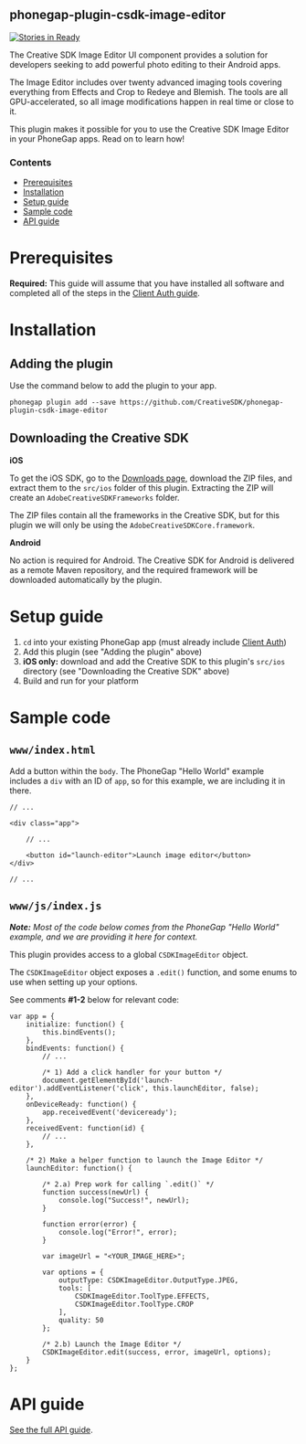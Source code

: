 <!--
#
# Licensed to the Apache Software Foundation (ASF) under one
# or more contributor license agreements.  See the NOTICE file
# distributed with this work for additional information
# regarding copyright ownership.  The ASF licenses this file
# to you under the Apache License, Version 2.0 (the
# "License"); you may not use this file except in compliance
# with the License.  You may obtain a copy of the License at
#
# http://www.apache.org/licenses/LICENSE-2.0
#
# Unless required by applicable law or agreed to in writing,
# software distributed under the License is distributed on an
# "AS IS" BASIS, WITHOUT WARRANTIES OR CONDITIONS OF ANY
#  KIND, either express or implied.  See the License for the
# specific language governing permissions and limitations
# under the License.
#
-->

phonegap-plugin-csdk-image-editor
------------------------

[![Stories in Ready](https://badge.waffle.io/CreativeSDK/phonegap-plugin-csdk-image-editor.png?label=ready&title=Ready)](http://waffle.io/CreativeSDK/phonegap-plugin-csdk-image-editor)

The Creative SDK Image Editor UI component provides a solution for developers seeking to add powerful photo editing to their Android apps.

The Image Editor includes over twenty advanced imaging tools covering everything from Effects and Crop to Redeye and Blemish. The tools are all GPU-accelerated, so all image modifications happen in real time or close to it.

This plugin makes it possible for you to use the Creative SDK Image Editor in your PhoneGap apps. Read on to learn how!

### Contents

- [Prerequisites](#prerequisites)
- [Installation](#installation)
- [Setup guide](#setup-guide)
- [Sample code](#sample-code)
- [API guide](#api-guide)

# Prerequisites

**Required:** This guide will assume that you have installed all software and completed all of the steps in the [Client Auth guide](https://github.com/CreativeSDK/phonegap-plugin-csdk-client-auth).


# Installation

## Adding the plugin

Use the command below to add the plugin to your app.

```
phonegap plugin add --save https://github.com/CreativeSDK/phonegap-plugin-csdk-image-editor
```

## Downloading the Creative SDK

**iOS** 

To get the iOS SDK, go to the [Downloads page](https://creativesdk.adobe.com/downloads.html), download the ZIP files, and extract them to the `src/ios` folder of this plugin. Extracting the ZIP will create an `AdobeCreativeSDKFrameworks` folder. 

The ZIP files contain all the frameworks in the Creative SDK, but for this plugin we will only be using the `AdobeCreativeSDKCore.framework`.


**Android** 

No action is required for Android. The Creative SDK for Android is delivered as a remote Maven repository, and the required framework will be downloaded automatically by the plugin.


# Setup guide

1. `cd` into your existing PhoneGap app (must already include [Client Auth](https://github.com/CreativeSDK/phonegap-plugin-csdk-client-auth))
1. Add this plugin (see "Adding the plugin" above)
1. **iOS only:** download and add the Creative SDK to this plugin's `src/ios` directory (see "Downloading the Creative SDK" above)
1. Build and run for your platform


# Sample code

## `www/index.html`

Add a button within the `body`. The PhoneGap "Hello World" example includes a `div` with an ID of `app`, so for this example, we are including it in there.

```
// ...

<div class="app">
    
	// ...

    <button id="launch-editor">Launch image editor</button>
</div>

// ...

```

## `www/js/index.js`

_**Note:** Most of the code below comes from the PhoneGap "Hello World" example, and we are providing it here for context._

This plugin provides access to a global `CSDKImageEditor` object. 

The `CSDKImageEditor` object exposes a `.edit()` function, and some enums to use when setting up your options.

See comments **#1-2** below for relevant code:

```
var app = {
    initialize: function() {
        this.bindEvents();
    },
    bindEvents: function() {
        // ...

        /* 1) Add a click handler for your button */
        document.getElementById('launch-editor').addEventListener('click', this.launchEditor, false);
    },
    onDeviceReady: function() {
        app.receivedEvent('deviceready');
    },
    receivedEvent: function(id) {
        // ...
    },

    /* 2) Make a helper function to launch the Image Editor */
    launchEditor: function() {
        
    	/* 2.a) Prep work for calling `.edit()` */
        function success(newUrl) {
            console.log("Success!", newUrl);
        }

        function error(error) {
            console.log("Error!", error);
        }

        var imageUrl = "<YOUR_IMAGE_HERE>";

        var options = {
            outputType: CSDKImageEditor.OutputType.JPEG,
            tools: [
                CSDKImageEditor.ToolType.EFFECTS,
                CSDKImageEditor.ToolType.CROP
            ],
            quality: 50
        };

        /* 2.b) Launch the Image Editor */
        CSDKImageEditor.edit(success, error, imageUrl, options);
    }
};
```


# API guide

[See the full API guide](www/api.md).